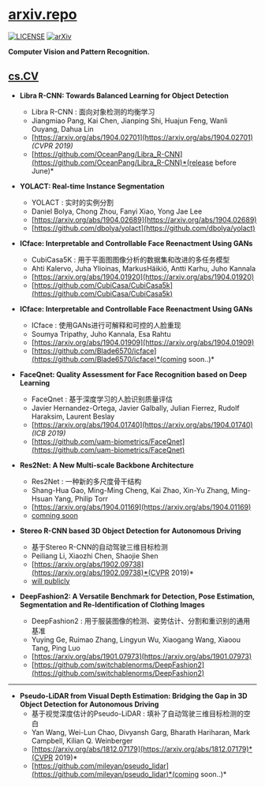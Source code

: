 # [arxiv.repo](https://github.com/Mainvooid/arxiv.repo)

[![LICENSE](https://img.shields.io/badge/license-Anti%20996-blue.svg)](https://github.com/996icu/996.ICU/blob/master/LICENSE)
[![arXiv](https://img.shields.io/badge/arXiv-cs.CV-orange.svg)]()

**Computer Vision and Pattern Recognition.**

## [cs.CV](https://arxiv.org/list/cs.CV/recent)

- **Libra R-CNN: Towards Balanced Learning for Object Detection**
   - Libra R-CNN : 面向对象检测的均衡学习
   - Jiangmiao Pang, Kai Chen, Jianping Shi, Huajun Feng, Wanli Ouyang, Dahua Lin
   - [https://arxiv.org/abs/1904.02701](https://arxiv.org/abs/1904.02701) *(CVPR 2019)*
   - [https://github.com/OceanPang/Libra_R-CNN](https://github.com/OceanPang/Libra_R-CNN)*(release before June)*

- **YOLACT: Real-time Instance Segmentation**
   - YOLACT : 实时的实例分割
   - Daniel Bolya, Chong Zhou, Fanyi Xiao, Yong Jae Lee
   - [https://arxiv.org/abs/1904.02689](https://arxiv.org/abs/1904.02689)
   - [https://github.com/dbolya/yolact](https://github.com/dbolya/yolact)

- **ICface: Interpretable and Controllable Face Reenactment Using GANs**
   - CubiCasa5K : 用于平面图图像分析的数据集和改进的多任务模型
   - Ahti Kalervo, Juha Ylioinas, MarkusHäikiö, Antti Karhu, Juho Kannala
   - [https://arxiv.org/abs/1904.01920](https://arxiv.org/abs/1904.01920)
   - [https://github.com/CubiCasa/CubiCasa5k](https://github.com/CubiCasa/CubiCasa5k)

- **ICface: Interpretable and Controllable Face Reenactment Using GANs**
   - ICface : 使用GANs进行可解释和可控的人脸重现
   - Soumya Tripathy, Juho Kannala, Esa Rahtu
   - [https://arxiv.org/abs/1904.01909](https://arxiv.org/abs/1904.01909)
   - [https://github.com/Blade6570/icface](https://github.com/Blade6570/icface)*(coming soon..)*

- **FaceQnet: Quality Assessment for Face Recognition based on Deep Learning**
   - FaceQnet : 基于深度学习的人脸识别质量评估
   - Javier Hernandez-Ortega, Javier Galbally, Julian Fierrez, Rudolf Haraksim, Laurent Beslay
   - [https://arxiv.org/abs/1904.01740](https://arxiv.org/abs/1904.01740) *(ICB 2019)*
   - [https://github.com/uam-biometrics/FaceQnet](https://github.com/uam-biometrics/FaceQnet)

- **Res2Net: A New Multi-scale Backbone Architecture**
   - Res2Net : 一种新的多尺度骨干结构
   - Shang-Hua Gao, Ming-Ming Cheng, Kai Zhao, Xin-Yu Zhang, Ming-Hsuan Yang, Philip Torr
   - [https://arxiv.org/abs/1904.01169](https://arxiv.org/abs/1904.01169)
   - [comning soon]()

- **Stereo R-CNN based 3D Object Detection for Autonomous Driving**
   - 基于Stereo R-CNN的自动驾驶三维目标检测
   - Peiliang Li, Xiaozhi Chen, Shaojie Shen
   - [https://arxiv.org/abs/1902.09738](https://arxiv.org/abs/1902.09738)*(CVPR 2019)*
   - [will publicly]()

- **DeepFashion2: A Versatile Benchmark for Detection, Pose Estimation, Segmentation and Re-Identification of Clothing Images**
   - DeepFashion2 : 用于服装图像的检测、姿势估计、分割和重识别的通用基准
   - Yuying Ge, Ruimao Zhang, Lingyun Wu, Xiaogang Wang, Xiaoou Tang, Ping Luo
   - [https://arxiv.org/abs/1901.07973](https://arxiv.org/abs/1901.07973)
   - [https://github.com/switchablenorms/DeepFashion2](https://github.com/switchablenorms/DeepFashion2)

---

- **Pseudo-LiDAR from Visual Depth Estimation: Bridging the Gap in 3D Object Detection for Autonomous Driving**
   - 基于视觉深度估计的Pseudo-LiDAR : 填补了自动驾驶三维目标检测的空白
   - Yan Wang, Wei-Lun Chao, Divyansh Garg, Bharath Hariharan, Mark Campbell, Kilian Q. Weinberger
   - [https://arxiv.org/abs/1812.07179](https://arxiv.org/abs/1812.07179)*(CVPR 2019)*
   - [https://github.com/mileyan/pseudo_lidar](https://github.com/mileyan/pseudo_lidar)*(coming soon..)*
